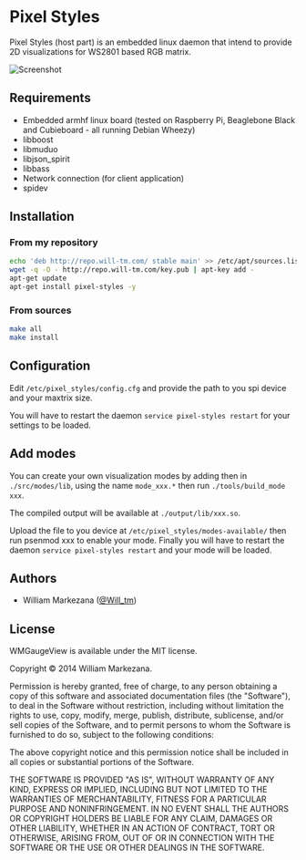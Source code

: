 # Pixel Styles

Pixel Styles (host part) is an embedded linux daemon that intend to provide 2D visualizations for WS2801 based RGB matrix.

![Screenshot](http://download.will-tm.com/spec.png)

## Requirements
* Embedded armhf linux board (tested on Raspberry Pi, Beaglebone Black and Cubieboard - all running Debian Wheezy)
* libboost
* libmuduo
* libjson_spirit
* libbass
* Network connection (for client application)
* spidev

## Installation

### From my repository
``` bash
echo 'deb http://repo.will-tm.com/ stable main' >> /etc/apt/sources.list
wget -q -O - http://repo.will-tm.com/key.pub | apt-key add -
apt-get update
apt-get install pixel-styles -y

```

### From sources
``` bash
make all
make install
```

## Configuration

Edit `/etc/pixel_styles/config.cfg` and provide the path to you spi device and your maxtrix size.

You will have to restart the daemon `service pixel-styles restart` for your settings to be loaded. 

## Add modes

You can create your own visualization modes by adding then in `./src/modes/lib`, using the name `mode_xxx.*` then run `./tools/build_mode xxx`.

The compiled output will be available at `./output/lib/xxx.so`.

Upload the file to you device at `/etc/pixel_styles/modes-available/` then run psenmod xxx to enable your mode.
Finally you will have to restart the daemon `service pixel-styles restart` and your mode will be loaded.

## Authors

* William Markezana ([@Will_tm](https://twitter.com/Will_tm))

## License

WMGaugeView is available under the MIT license.

Copyright © 2014 William Markezana.

Permission is hereby granted, free of charge, to any person obtaining a copy of this software and associated documentation files (the "Software"), to deal in the Software without restriction, including without limitation the rights to use, copy, modify, merge, publish, distribute, sublicense, and/or sell copies of the Software, and to permit persons to whom the Software is furnished to do so, subject to the following conditions:

The above copyright notice and this permission notice shall be included in all copies or substantial portions of the Software.

THE SOFTWARE IS PROVIDED "AS IS", WITHOUT WARRANTY OF ANY KIND, EXPRESS OR IMPLIED, INCLUDING BUT NOT LIMITED TO THE WARRANTIES OF MERCHANTABILITY, FITNESS FOR A PARTICULAR PURPOSE AND NONINFRINGEMENT. IN NO EVENT SHALL THE AUTHORS OR COPYRIGHT HOLDERS BE LIABLE FOR ANY CLAIM, DAMAGES OR OTHER LIABILITY, WHETHER IN AN ACTION OF CONTRACT, TORT OR OTHERWISE, ARISING FROM, OUT OF OR IN CONNECTION WITH THE SOFTWARE OR THE USE OR OTHER DEALINGS IN THE SOFTWARE.
